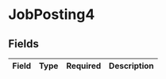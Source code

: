 # JobPosting4


## Fields

| Field       | Type        | Required    | Description |
| ----------- | ----------- | ----------- | ----------- |